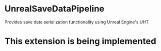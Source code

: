 # UnrealSaveDataPipeline
Provides save data serialization functionality using Unreal Engine's UHT

# This extension is being implemented